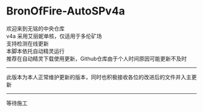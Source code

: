 # BronOfFire-AutoSPv4a
欢迎来到无铭的中央仓库  
v4a 采用艾丽妮单核，仅适用于多伦矿场  
支持检测在线更新  
本脚本依托自动精灵运行  
推荐在自动精灵下载使用更新，Github仓库由于个人时间原因可能更新不及时
****
此版本为本人正常维护更新的版本，同时也积极接收各位的改进后的文件并入主更新
****
等待施工
